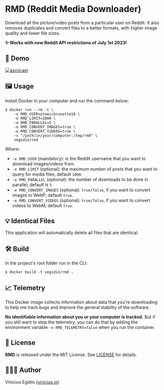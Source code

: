 # RMD (Reddit Media Downloader)

Download all the picture/video posts from a particular user on Reddit. It also removes duplicates and convert files to a better formats, with higher image quality and lower file sizes.

**✨ Works with new Reddit API restrictions of July 1st 2023!**

## 🎥 Demo

[![asciicast](https://asciinema.org/a/gIgoLGQiQHWPFzf7KNjzfRaYa.svg)](https://asciinema.org/a/gIgoLGQiQHWPFzf7KNjzfRaYa)

## 🖼️ Usage

Install Docker in your computer and run the command below:

```
$ docker run --rm -t \
    -e RMD_USER=atomicbrunette18 \
    -e RMD_LIMIT=1000 \
    -e RMD_PARALLEL=5 \
    -e RMD_CONVERT_IMAGES=true \
    -e RMD_CONVERT_VIDEOS=true \
    -v "/path/in/your/computer:/tmp/rmd" \
    vegidio/rmd
```

Where:

- `-e RMD_USER` (mandatory): is the Reddit username that you want to download images/videos from.
- `-e RMD_LIMIT` (optional): the maximum number of posts that you want to query for media files; default `1000`.
- `-e RMD_PARALLEL` (optional): the number of downloads to be done in parallel; default is `5`.
- `-e RMD_CONVERT_IMAGES` (optional): `true/false`, if you want to convert images to WebP; default `true`.
- `-e RMD_CONVERT_VIDEOS` (optional): `true/false`, if you want to convert videos to WebM; default `true`.

## 💡 Identical Files

This application will automatically delete all files that are identical.

## 🛠️ Build

In the project's root folder run in the CLI:

```
$ docker build -t vegidio/rmd .
```

## 📈 Telemetry

This Docker image collects information about data that you're downloading to help me track bugs and improve the general stability of the software.

**No identifiable information about you or your computer is tracked.** But if you still want to stop the telemetry, you can do that by adding the environment variable `-e RMD_TELEMETRY=false` when you run the container.

## 📝 License

**RMD** is released under the MIT License. See [LICENSE](LICENSE) for details.

## 👨🏾‍💻 Author

Vinicius Egidio ([vinicius.io](http://vinicius.io))